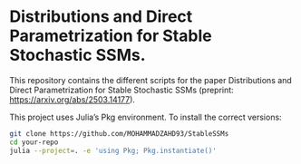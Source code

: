 # Distributions and Direct Parametrization for Stable Stochastic SSMs.
This repository contains the different scripts for the paper Distributions and Direct Parametrization for Stable Stochastic SSMs (preprint: https://arxiv.org/abs/2503.14177). 

This project uses Julia’s Pkg environment. To install the correct versions:

```bash
git clone https://github.com/MOHAMMADZAHD93/StableSSMs
cd your-repo
julia --project=. -e 'using Pkg; Pkg.instantiate()'
```

